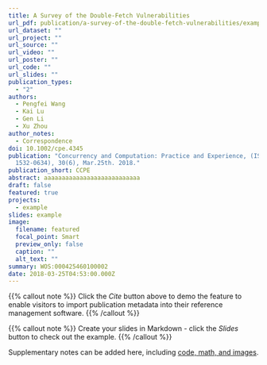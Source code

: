 ```yaml
---
title: A Survey of the Double-Fetch Vulnerabilities
url_pdf: publication/a-survey-of-the-double-fetch-vulnerabilities/example.pdf"
url_dataset: ""
url_project: ""
url_source: ""
url_video: ""
url_poster: ""
url_code: ""
url_slides: ""
publication_types:
  - "2"
authors:
  - Pengfei Wang
  - Kai Lu
  - Gen Li
  - Xu Zhou
author_notes:
  - Correspondence
doi: 10.1002/cpe.4345
publication: "Concurrency and Computation: Practice and Experience, (ISSN:
  1532-0634), 30(6), Mar.25th. 2018."
publication_short: CCPE
abstract: aaaaaaaaaaaaaaaaaaaaaaaaaaa
draft: false
featured: true
projects:
  - example
slides: example
image:
  filename: featured
  focal_point: Smart
  preview_only: false
  caption: ""
  alt_text: ""
summary: WOS:000425460100002
date: 2018-03-25T04:53:00.000Z
---
```



{{% callout note %}}
Click the *Cite* button above to demo the feature to enable visitors to import publication metadata into their reference management software.
{{% /callout %}}

{{% callout note %}}
Create your slides in Markdown - click the *Slides* button to check out the example.
{{% /callout %}}

Supplementary notes can be added here, including [code, math, and images](https://wowchemy.com/docs/writing-markdown-latex/).